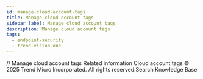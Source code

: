 ```yaml
---
id: manage-cloud-account-tags
title: Manage cloud account tags
sidebar_label: Manage cloud account tags
description: Manage cloud account tags
tags:
  - endpoint-security
  - trend-vision-one
---
```


/*<![CDATA[*/ $('#title').html($('meta[name=map-description]').attr('content')); /*]]>*/ Manage cloud account tags Related information Cloud account tags © 2025 Trend Micro Incorporated. All rights reserved.Search Knowledge Base